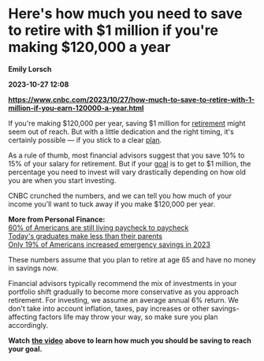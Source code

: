 # Here's how much you need to save to retire with $1 million if you're making $120,000 a year
**Emily Lorsch**

**2023-10-27 12:08**

**https://www.cnbc.com/2023/10/27/how-much-to-save-to-retire-with-1-million-if-you-earn-120000-a-year.html**

If you're making $120,000 per year, saving $1 million for [retirement](https://www.cnbc.com/2023/09/20/financial-challenges-may-reduce-retirement-savings-by-up-to-37percent-study.html) might seem out of reach. But with a little dedication and the right timing, it's certainly possible — if you stick to a clear [plan](https://www.cnbc.com/2023/03/23/retirement-savings-vs-emergency-fund-how-to-prioritize.html).

As a rule of thumb, most financial advisors suggest that you save 10% to 15% of your salary for retirement. But if your [goal](https://www.cnbc.com/2023/09/07/4-in-10-workers-with-a-401k-dont-contribute-to-plan-cnbc-survey.html) is to get to $1 million, the percentage you need to invest will vary drastically depending on how old you are when you start investing.

CNBC crunched the numbers, and we can tell you how much of your income you'll want to tuck away if you make $120,000 per year.

**More from Personal Finance:**  
[60% of Americans are still living paycheck to paycheck](https://www.cnbc.com/2023/09/27/60percent-of-americans-are-still-living-paycheck-to-paycheck.html)  
[Today's graduates make less than their parents](https://www.cnbc.com/2023/09/26/todays-graduates-make-less-than-their-parents-adjusted-for-inflation.html)  
[Only 19% of Americans increased emergency savings in 2023](https://www.cnbc.com/2023/10/25/only-19percent-of-americans-boosted-emergency-savings-in-2023-report-finds.html)

These numbers assume that you plan to retire at age 65 and have no money in savings now.

Financial advisors typically recommend the mix of investments in your portfolio shift gradually to become more conservative as you approach retirement. For investing, we assume an average annual 6% return. We don't take into account inflation, taxes, pay increases or other savings-affecting factors life may throw your way, so make sure you plan accordingly.

**Watch** [**the video**](https://www.cnbc.com/video/2023/10/27/how-to-retire-with-1-million-if-youre-making-120000-per-year.html) **above to learn how much you should be saving to reach your goal.**